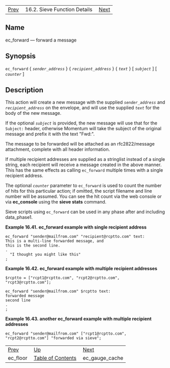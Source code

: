 |     |     |     |
| --- | --- | --- |
| [Prev](sieve.ref.ec_floor)  | 16.2. Sieve Function Details |  [Next](sieve.ref.ec_gauge_cache) |

<a name="sieve.ref.ec_forward"></a>
## Name

ec_forward — forward a message

## Synopsis

`ec_forward` { *`sender_address`* } { *`recipient_address`* } { *`text`* } [ *`subject`* ] [ *`counter`* ]

<a name="idp29557936"></a>
## Description

This action will create a new message with the supplied *`sender_address`* and *`recipient_address`* on the envelope, and will use the supplied *`text`* for the body of the new message.

If the optional *`subject`* is provided, the new message will use that for the `Subject:` header, otherwise Momentum will take the subject of the original message and prefix it with the text "Fwd:".

The message to be forwarded will be attached as an rfc2822/message attachment, complete with all header information.

If multiple recipient addresses are supplied as a stringlist instead of a single string, each recipient will receive a message created in the above manner. This has the same effects as calling `ec_forward` multiple times with a single recipient address.

The optional *`counter`* parameter to `ec_forward` is used to count the number of hits for this particular action; if omitted, the script filename and line number will be assumed. You can see the hit count via the web console or via **ec_console** using the **sieve stats**       command.

Sieve scripts using `ec_forward` can be used in any phase after and including data_phase1.

<a name="example.ec_forward.single"></a>

**Example 16.41. ec_forward example with single recipient address**

```
ec_forward "sender@mailfrom.com" "recipient@rcptto.com" text:
This is a multi-line forwarded message, and
this is the second line.
.
  "I thought you might like this"
;
```

<a name="example.ec_forward.multiple"></a>

**Example 16.42. ec_forward example with multiple recipient addresses**

```
$rcptto = ["rcpt1@rcptto.com", "rcpt2@rcptto.com", "rcpt3@rcptto.com"];

ec_forward "sender@mailfrom.com" $rcptto text:
forwarded message
second line
.
;
```

<a name="example.ec_forward.multiple.second"></a>

**Example 16.43. another ec_forward example with multiple recipient addresses**

`ec_forward "sender@mailfrom.com" ["rcpt1@rcptto.com", "rcpt2@rcptto.com"] "forwarded via sieve";`


|     |     |     |
| --- | --- | --- |
| [Prev](sieve.ref.ec_floor)  | [Up](sieve.ref.files) |  [Next](sieve.ref.ec_gauge_cache) |
| ec_floor  | [Table of Contents](index) |  ec_gauge_cache |
